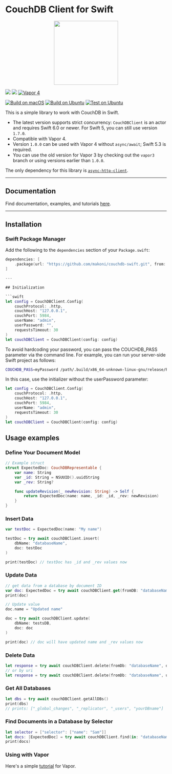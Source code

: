 # CouchDB Client for Swift

<p align="center">
	<a href="https://github.com/makoni/couchdb-swift">
        <img src="https://spaceinbox.me/images/appicons/5cff134d1bb4a2e90faea5cf4e0002a2.svg?31-a992eba6ad7e189f4b3e0988936056ca" height="200">
    </a>
</p>

[![](https://img.shields.io/endpoint?url=https%3A%2F%2Fswiftpackageindex.com%2Fapi%2Fpackages%2Fmakoni%2Fcouchdb-swift%2Fbadge%3Ftype%3Dplatforms)](https://swiftpackageindex.com/makoni/couchdb-swift)
[![](https://img.shields.io/endpoint?url=https%3A%2F%2Fswiftpackageindex.com%2Fapi%2Fpackages%2Fmakoni%2Fcouchdb-swift%2Fbadge%3Ftype%3Dswift-versions)](https://swiftpackageindex.com/makoni/couchdb-swift)
[![Vapor 4](https://img.shields.io/badge/vapor-4-blue.svg?style=flat)](https://vapor.codes)

[![Build on macOS](https://github.com/makoni/couchdb-swift/actions/workflows/build-macos.yml/badge.svg?branch=master)](https://github.com/makoni/couchdb-swift/actions/workflows/build-macos.yml)
[![Build on Ubuntu](https://github.com/makoni/couchdb-swift/actions/workflows/build-ubuntu.yml/badge.svg?branch=master)](https://github.com/makoni/couchdb-swift/actions/workflows/build-ubuntu.yml)
[![Test on Ubuntu](https://github.com/makoni/couchdb-swift/actions/workflows/test-ubuntu.yml/badge.svg?branch=master)](https://github.com/makoni/couchdb-swift/actions/workflows/test-ubuntu.yml)



This is a simple library to work with CouchDB in Swift.

- The latest version supports strict concurrency: `CouchDBClient` is an actor and requires Swift 6.0 or newer. For Swift 5, you can still use version `1.7.0`.
- Compatible with Vapor 4.
- Version `1.0.0` can be used with Vapor 4 without `async/await`; Swift 5.3 is required.
- You can use the old version for Vapor 3 by checking out the `vapor3` branch or using versions earlier than `1.0.0`.

The only dependency for this library is [`async-http-client`](https://github.com/swift-server/async-http-client).

---

## Documentation

Find documentation, examples, and tutorials [here](https://spaceinbox.me/docs/couchdbclient/documentation/couchdbclient).

---

## Installation

### Swift Package Manager

Add the following to the `dependencies` section of your `Package.swift`:

```swift
dependencies: [
    .package(url: "https://github.com/makoni/couchdb-swift.git", from: "2.1.0"),
]

---

## Initialization

```swift
let config = CouchDBClient.Config(
    couchProtocol: .http,
    couchHost: "127.0.0.1",
    couchPort: 5984,
    userName: "admin",
    userPassword: "",
    requestsTimeout: 30
)
let couchDBClient = CouchDBClient(config: config)
```

To avoid hardcoding your password, you can pass the COUCHDB_PASS parameter via the command line. For example, you can run your server-side Swift project as follows:
```bash
COUCHDB_PASS=myPassword /path/.build/x86_64-unknown-linux-gnu/release/Run
```
In this case, use the initializer without the userPassword parameter:

```swift
let config = CouchDBClient.Config(
    couchProtocol: .http,
    couchHost: "127.0.0.1",
    couchPort: 5984,
    userName: "admin",
    requestsTimeout: 30
)
let couchDBClient = CouchDBClient(config: config)
```

## Usage examples

### Define Your Document Model

```swift
// Example struct
struct ExpectedDoc: CouchDBRepresentable {
    var name: String
    var _id: String = NSUUID().uuidString
    var _rev: String?

    func updateRevision(_ newRevision: String) -> Self {
        return ExpectedDoc(name: name, _id: _id, _rev: newRevision)
    }
}
```

### Insert Data

```swift
var testDoc = ExpectedDoc(name: "My name")

testDoc = try await couchDBClient.insert(
    dbName: "databaseName",
    doc: testDoc
)

print(testDoc) // testDoc has _id and _rev values now
```

### Update Data

```swift
// get data from a database by document ID
var doc: ExpectedDoc = try await couchDBClient.get(fromDB: "databaseName", uri: "documentId")
print(doc)

// Update value
doc.name = "Updated name"

doc = try await couchDBClient.update(
    dbName: testsDB,
    doc: doc
)

print(doc) // doc will have updated name and _rev values now
```

### Delete Data

```swift
let response = try await couchDBClient.delete(fromDb: "databaseName", doc: doc)
// or by uri
let response = try await couchDBClient.delete(fromDb: "databaseName", uri: doc._id,rev: doc._rev)
```

### Get All Databases

```swift
let dbs = try await couchDBClient.getAllDBs()
print(dbs)
// prints: ["_global_changes", "_replicator", "_users", "yourDBname"]
```

### Find Documents in a Database by Selector
```swift
let selector = ["selector": ["name": "Sam"]]
let docs: [ExpectedDoc] = try await couchDBClient.find(in: "databaseName", selector: selector)
print(docs)
```

### Using with Vapor
Here's a simple [tutorial](https://spaceinbox.me/docs/couchdbclient/tutorials/couchdbclient/vaportutorial) for Vapor.

